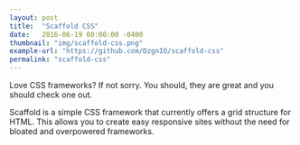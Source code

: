 ```yaml
---
layout: post
title:  "Scaffold CSS"
date:   2016-06-19 00:00:00 -0400
thumbnail: "img/scaffold-css.png"
example-url: "https://github.com/DzgnIO/scaffold-css"
permalink: "scaffold-css"
---
```


Love CSS frameworks? If not sorry. You should, they are great and you should check one out.

Scaffold is a simple CSS framework that currently offers a grid structure for HTML. This allows you to create easy responsive sites without the need for bloated and overpowered frameworks.